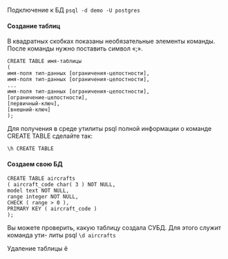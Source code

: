 Подключение к БД
`psql -d demo -U postgres`

#### Создание таблиц
В квадратных скобках показаны необязательные элементы команды. После команды
нужно поставить символ «;».
```
CREATE TABLE имя-таблицы
(
имя-поля тип-данных [ограничения-целостности],
имя-поля тип-данных [ограничения-целостности],
...
имя-поля тип-данных [ограничения-целостности],
[ограничение-целостности],
[первичный-ключ],
[внешний-ключ]
);
```

Для получения в среде утилиты psql полной информации о команде CREATE TABLE
сделайте так:
```
\h CREATE TABLE
```
#### Создаем свою БД
```
CREATE TABLE aircrafts
( aircraft_code char( 3 ) NOT NULL,
model text NOT NULL,
range integer NOT NULL,
CHECK ( range > 0 ),
PRIMARY KEY ( aircraft_code )
);
```

Вы можете проверить, какую таблицу создала СУБД. Для этого служит команда ути-
литы psql
`\d aircrafts`

Удаление таблицы
ё